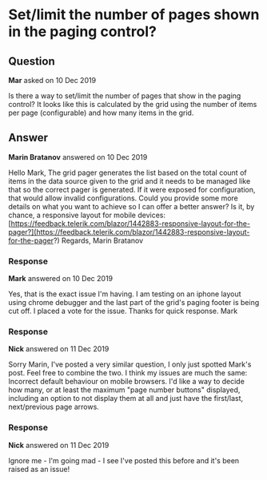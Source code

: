 # Set/limit the number of pages shown in the paging control?

## Question

**Mar** asked on 10 Dec 2019

Is there a way to set/limit the number of pages that show in the paging control? It looks like this is calculated by the grid using the number of items per page (configurable) and how many items in the grid.

## Answer

**Marin Bratanov** answered on 10 Dec 2019

Hello Mark, The grid pager generates the list based on the total count of items in the data source given to the grid and it needs to be managed like that so the correct pager is generated. If it were exposed for configuration, that would allow invalid configurations. Could you provide some more details on what you want to achieve so I can offer a better answer? Is it, by chance, a responsive layout for mobile devices: [https://feedback.telerik.com/blazor/1442883-responsive-layout-for-the-pager?](https://feedback.telerik.com/blazor/1442883-responsive-layout-for-the-pager?) Regards, Marin Bratanov

### Response

**Mark** answered on 10 Dec 2019

Yes, that is the exact issue I'm having. I am testing on an iphone layout using chrome debugger and the last part of the grid's paging footer is being cut off. I placed a vote for the issue. Thanks for quick response. Mark

### Response

**Nick** answered on 11 Dec 2019

Sorry Marin, I've posted a very similar question, I only just spotted Mark's post. Feel free to combine the two. I think my issues are much the same: Incorrect default behaviour on mobile browsers. I'd like a way to decide how many, or at least the maximum "page number buttons" displayed, including an option to not display them at all and just have the first/last, next/previous page arrows.

### Response

**Nick** answered on 11 Dec 2019

Ignore me - I'm going mad - I see I've posted this before and it's been raised as an issue!
